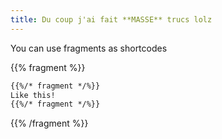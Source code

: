 ```yaml
---
title: Du coup j'ai fait **MASSE** trucs lolz
---
```


You can use fragments as shortcodes

{{% fragment %}}
```html
{{%/* fragment */%}}
Like this!
{{%/* fragment */%}}
```
{{% /fragment %}}

